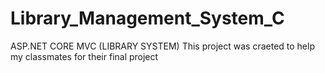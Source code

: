 # Library_Management_System_C

ASP.NET CORE MVC (LIBRARY SYSTEM)
This project was craeted to help my classmates for their final project
